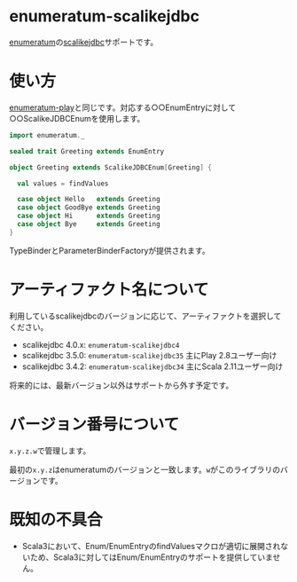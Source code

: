 # enumeratum-scalikejdbc

[enumeratum](https://github.com/lloydmeta/enumeratum)の[scalikejdbc](http://scalikejdbc.org/)サポートです。

# 使い方

[enumeratum-play](https://github.com/lloydmeta/enumeratum#play-integration)と同じです。対応する○○EnumEntryに対して○○ScalikeJDBCEnumを使用します。

```scala
import enumeratum._

sealed trait Greeting extends EnumEntry

object Greeting extends ScalikeJDBCEnum[Greeting] {

  val values = findValues

  case object Hello   extends Greeting
  case object GoodBye extends Greeting
  case object Hi      extends Greeting
  case object Bye     extends Greeting
}
```

TypeBinderとParameterBinderFactoryが提供されます。

# アーティファクト名について

利用しているscalikejdbcのバージョンに応じて、アーティファクトを選択してください。

- scalikejdbc 4.0.x: `enumeratum-scalikejdbc4`
- scalikejdbc 3.5.0: `enumeratum-scalikejdbc35` 主にPlay 2.8ユーザー向け
- scalikejdbc 3.4.2: `enumeratum-scalikejdbc34` 主にScala 2.11ユーザー向け

将来的には、最新バージョン以外はサポートから外す予定です。

# バージョン番号について

`x.y.z.w`で管理します。

最初の`x.y.z`はenumeratumのバージョンと一致します。`w`がこのライブラリのバージョンです。

# 既知の不具合

- Scala3において、Enum/EnumEntryのfindValuesマクロが適切に展開されないため、Scala3に対してはEnum/EnumEntryのサポートを提供していません。
